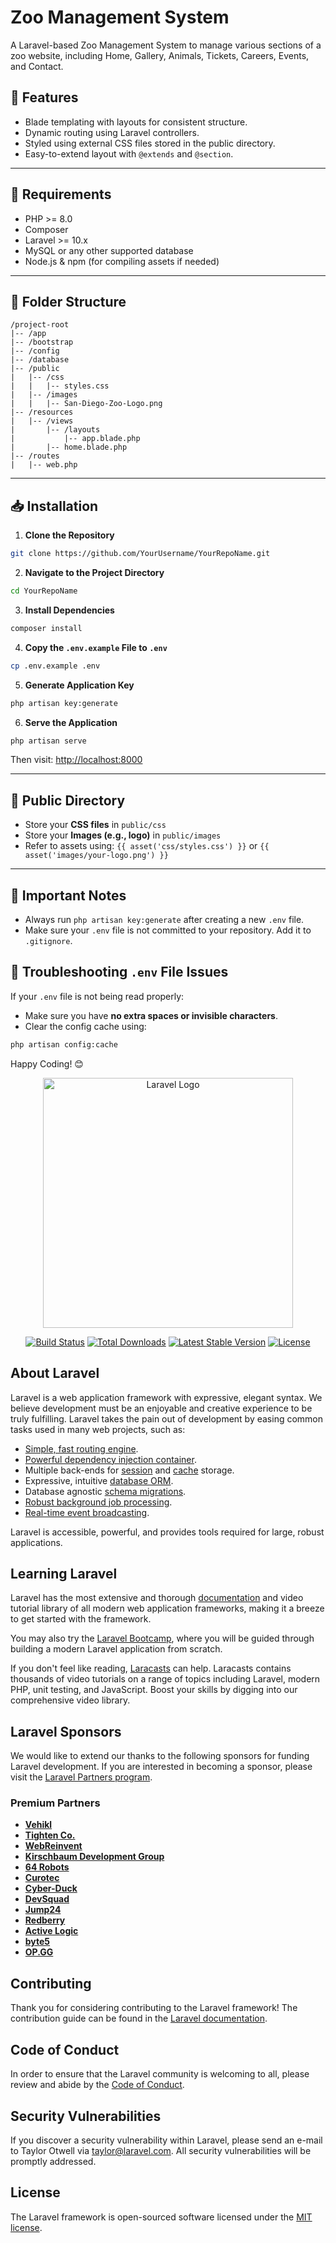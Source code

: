 # Zoo Management System

A Laravel-based Zoo Management System to manage various sections of a zoo website, including Home, Gallery, Animals, Tickets, Careers, Events, and Contact.

## 🚀 Features
- Blade templating with layouts for consistent structure.
- Dynamic routing using Laravel controllers.
- Styled using external CSS files stored in the public directory.
- Easy-to-extend layout with `@extends` and `@section`.

---

## 📌 Requirements
- PHP >= 8.0
- Composer
- Laravel >= 10.x
- MySQL or any other supported database
- Node.js & npm (for compiling assets if needed)

---

## 📂 Folder Structure
```
/project-root
|-- /app
|-- /bootstrap
|-- /config
|-- /database
|-- /public
|   |-- /css
|   |   |-- styles.css
|   |-- /images
|   |   |-- San-Diego-Zoo-Logo.png
|-- /resources
|   |-- /views
|       |-- /layouts
|           |-- app.blade.php
|       |-- home.blade.php
|-- /routes
|   |-- web.php
```

---

## 📥 Installation
1. **Clone the Repository**
```bash
git clone https://github.com/YourUsername/YourRepoName.git
```

2. **Navigate to the Project Directory**
```bash
cd YourRepoName
```

3. **Install Dependencies**
```bash
composer install
```

4. **Copy the `.env.example` File to `.env`**
```bash
cp .env.example .env
```

5. **Generate Application Key**
```bash
php artisan key:generate
```


6. **Serve the Application**
```bash
php artisan serve
```
Then visit: [http://localhost:8000](http://localhost:8000)

---

## 📂 Public Directory
- Store your **CSS files** in `public/css`
- Store your **Images (e.g., logo)** in `public/images`
- Refer to assets using: `{{ asset('css/styles.css') }}` or `{{ asset('images/your-logo.png') }}`

---

## 📌 Important Notes
- Always run `php artisan key:generate` after creating a new `.env` file.
- Make sure your `.env` file is not committed to your repository. Add it to `.gitignore`.


## 🔑 Troubleshooting `.env` File Issues
If your `.env` file is not being read properly:
- Make sure you have **no extra spaces or invisible characters**.
- Clear the config cache using:
```bash
php artisan config:cache
```



Happy Coding! 😊
































<p align="center"><a href="https://laravel.com" target="_blank"><img src="https://raw.githubusercontent.com/laravel/art/master/logo-lockup/5%20SVG/2%20CMYK/1%20Full%20Color/laravel-logolockup-cmyk-red.svg" width="400" alt="Laravel Logo"></a></p>

<p align="center">
<a href="https://github.com/laravel/framework/actions"><img src="https://github.com/laravel/framework/workflows/tests/badge.svg" alt="Build Status"></a>
<a href="https://packagist.org/packages/laravel/framework"><img src="https://img.shields.io/packagist/dt/laravel/framework" alt="Total Downloads"></a>
<a href="https://packagist.org/packages/laravel/framework"><img src="https://img.shields.io/packagist/v/laravel/framework" alt="Latest Stable Version"></a>
<a href="https://packagist.org/packages/laravel/framework"><img src="https://img.shields.io/packagist/l/laravel/framework" alt="License"></a>
</p>

## About Laravel

Laravel is a web application framework with expressive, elegant syntax. We believe development must be an enjoyable and creative experience to be truly fulfilling. Laravel takes the pain out of development by easing common tasks used in many web projects, such as:

- [Simple, fast routing engine](https://laravel.com/docs/routing).
- [Powerful dependency injection container](https://laravel.com/docs/container).
- Multiple back-ends for [session](https://laravel.com/docs/session) and [cache](https://laravel.com/docs/cache) storage.
- Expressive, intuitive [database ORM](https://laravel.com/docs/eloquent).
- Database agnostic [schema migrations](https://laravel.com/docs/migrations).
- [Robust background job processing](https://laravel.com/docs/queues).
- [Real-time event broadcasting](https://laravel.com/docs/broadcasting).

Laravel is accessible, powerful, and provides tools required for large, robust applications.

## Learning Laravel

Laravel has the most extensive and thorough [documentation](https://laravel.com/docs) and video tutorial library of all modern web application frameworks, making it a breeze to get started with the framework.

You may also try the [Laravel Bootcamp](https://bootcamp.laravel.com), where you will be guided through building a modern Laravel application from scratch.

If you don't feel like reading, [Laracasts](https://laracasts.com) can help. Laracasts contains thousands of video tutorials on a range of topics including Laravel, modern PHP, unit testing, and JavaScript. Boost your skills by digging into our comprehensive video library.

## Laravel Sponsors

We would like to extend our thanks to the following sponsors for funding Laravel development. If you are interested in becoming a sponsor, please visit the [Laravel Partners program](https://partners.laravel.com).

### Premium Partners

- **[Vehikl](https://vehikl.com/)**
- **[Tighten Co.](https://tighten.co)**
- **[WebReinvent](https://webreinvent.com/)**
- **[Kirschbaum Development Group](https://kirschbaumdevelopment.com)**
- **[64 Robots](https://64robots.com)**
- **[Curotec](https://www.curotec.com/services/technologies/laravel/)**
- **[Cyber-Duck](https://cyber-duck.co.uk)**
- **[DevSquad](https://devsquad.com/hire-laravel-developers)**
- **[Jump24](https://jump24.co.uk)**
- **[Redberry](https://redberry.international/laravel/)**
- **[Active Logic](https://activelogic.com)**
- **[byte5](https://byte5.de)**
- **[OP.GG](https://op.gg)**

## Contributing

Thank you for considering contributing to the Laravel framework! The contribution guide can be found in the [Laravel documentation](https://laravel.com/docs/contributions).

## Code of Conduct

In order to ensure that the Laravel community is welcoming to all, please review and abide by the [Code of Conduct](https://laravel.com/docs/contributions#code-of-conduct).

## Security Vulnerabilities

If you discover a security vulnerability within Laravel, please send an e-mail to Taylor Otwell via [taylor@laravel.com](mailto:taylor@laravel.com). All security vulnerabilities will be promptly addressed.

## License

The Laravel framework is open-sourced software licensed under the [MIT license](https://opensource.org/licenses/MIT).
